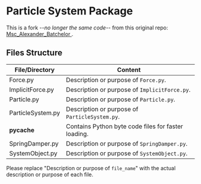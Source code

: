 # Particle System Package

This is a fork --*no longer the same code*-- from this original repo: [Msc_Alexander_Batchelor
](https://github.com/ARBatchelor/Msc_Alexander_Batchelor).

## Files Structure
| File/Directory | Content |
| -------------- | ------- |
| Force.py | Description or purpose of `Force.py`. |
| ImplicitForce.py | Description or purpose of `ImplicitForce.py`. |
| Particle.py | Description or purpose of `Particle.py`. |
| ParticleSystem.py | Description or purpose of `ParticleSystem.py`. |
| __pycache__ | Contains Python byte code files for faster loading. |
| SpringDamper.py | Description or purpose of `SpringDamper.py`. |
| SystemObject.py | Description or purpose of `SystemObject.py`. |

Please replace "Description or purpose of `file_name`" with the actual description or purpose of each file.